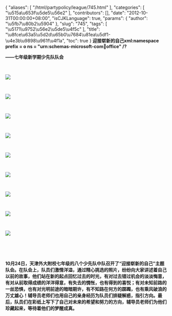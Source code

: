 {
    "aliases": [
        "/html/partypolicy/league/745.html"
    ],
    "categories": [
        "\u515a\u653f\u5de5\u56e2"
    ],
    "contributors": [],
    "date": "2012-10-31T00:00:00+08:00",
    "isCJKLanguage": true,
    "params": {
        "author": "\u5fb7\u80b2\u5904"
    },
    "slug": "745",
    "tags": [
        "\u5171\u9752\u56e2\u5de5\u4f5c"
    ],
    "title": "\u8fce\u63a5\u5d2d\u65b0\u7684\u81ea\u5df1-\u4e3b\u9898\u961f\u4f1a",
    "toc": true
}
**迎接崭新的自己xml:namespace prefix = o ns = "urn:schemas-microsoft-com:office:office" /?**

**——七年级新学期少先队队会**

 

**![](https://cdn.tfls.online/mirror/full/c77850bedd7db0772e65f2294e116ba06e0afa88.jpg)**

 

**![](https://cdn.tfls.online/mirror/full/db7319970b4b1ec868b198d61ff43ea065e318d5.jpg)**

 

**![](https://cdn.tfls.online/mirror/full/ff8967e81694c8e283b730693064c3204468ec47.jpg)**

 

**![](https://cdn.tfls.online/mirror/full/fcf8b328f68dbc29110acd9116d05c184a558124.jpg)**

 

**![](https://cdn.tfls.online/mirror/full/dc5c327c0bd443f25d4dd7586bf1bb2ad254d402.jpg)**

 

**![](https://cdn.tfls.online/mirror/full/f5b08c7328d903ac90d617c9486535e6336b7cb2.jpg)**

 

**![](https://cdn.tfls.online/mirror/full/ba5af0ac34a860ed1366ca69db62ec91024bdeb0.jpg)**

 

**![](https://cdn.tfls.online/mirror/full/d70ffc41a2a38d108bb35da09ff13acc98b56d63.jpg)**

 

**![](https://cdn.tfls.online/mirror/full/4b5a27b08819784ce67660435efd9cd098b64192.jpg)**

 

 

**10月24日，天津外大附校七年级的八个少先队中队召开了“迎接崭新的自己”主题队会。在队会上，队员们激情洋溢，通过精心挑选的照片，纷纷向大家讲述着自己以前的故事，他们站在新的起点回忆过去的时光，有对过去错过机会的淡淡悔意，有对从前取得成绩的洋洋得意，有失去的惆怅，也有得到的喜悦；有对未知前路的一丝恐惧，也有对光明前途的暗暗期许，有不知路在何方的踯躅，也有乘风破浪的万丈雄心！辅导员老师们也用自己的亲身经历为队员们排疑解惑，指引方向。最后，队员们在彩纸上写下了自己对未来的希望和努力的方向，辅导员老师们为他们珍藏起来，等待着他们的梦醒成真。**

